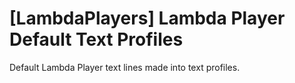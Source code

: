 # [LambdaPlayers] Lambda Player Default Text Profiles

Default Lambda Player text lines made into text profiles.
